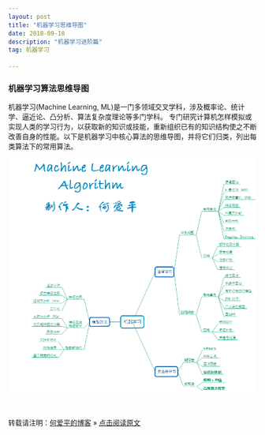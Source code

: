 ```yaml
---
layout: post
title: "机器学习思维导图"
date: 2018-09-10
description: "机器学习进阶篇"
tag: 机器学习 

---
```



### 机器学习算法思维导图
机器学习(Machine Learning, ML)是一门多领域交叉学科，涉及概率论、统计学、逼近论、凸分析、算法复杂度理论等多门学科。 专门研究计算机怎样模拟或实现人类的学习行为，以获取新的知识或技能，重新组织已有的知识结构使之不断改善自身的性能。以下是机器学习中核心算法的思维导图，并将它们归类，列出每类算法下的常用算法。

![1536567348472](/images/posts/markdown/1536567421282.png)

<br>

转载请注明：[何爱平的博客](http://AndrewHeaiping.github.io) » [点击阅读原文](https://www.heaiping.cn/2018/09/CNN/)
